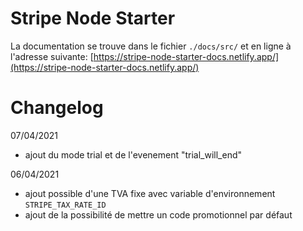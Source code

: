 # Stripe Node Starter

La documentation se trouve dans le fichier `./docs/src/` et en ligne à l'adresse suivante: [https://stripe-node-starter-docs.netlify.app/](https://stripe-node-starter-docs.netlify.app/)

# Changelog

07/04/2021

- ajout du mode trial et de l'evenement "trial_will_end"

06/04/2021

- ajout possible d'une TVA fixe avec variable d'environnement `STRIPE_TAX_RATE_ID`
- ajout de la possibilité de mettre un code promotionnel par défaut

